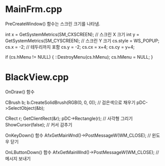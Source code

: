 # MainFrm.cpp
PreCreateWindow() 함수는 스크린 크기를 나타냄.

int x = GetSystemMetrics(SM_CXSCREEN);  // 스크린 X 크기
int y = GetSystemMetrics(SM_CYSCREEN);  // 스크린 Y 크기
cs.style = WS_POPUP; 
cs.x = -2; // 테두리까지 포함
cs.y = -2;
cs.cx = x+4;
cs.cy = y+4;

if (cs.hMenu != NULL) {
  ::DestroyMenu(cs.hMenu);
  cs.hMenu = NULL;
}


# BlackView.cpp

OnDraw() 함수

CBrush b;
b.CreateSolidBrush(RGB(0, 0, 0)); // 검은색으로 채우기
pDC->SelectObject(&b);

CRect r;
GetClientRect(&r);
pDC->Rectangle(r);  // 사각형 그리기
ShowCursor(false);  // 커서 감추기

OnKeyDown() 함수
  AfxGetMainWnd()->PostMessageW(WM_CLOSE); // 윈도우 닫기

OnLButtonDown() 함수
  AfxGetMainWnd()->PostMessageW(WM_CLOSE); // 메시지 보내기
